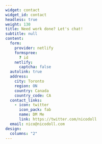 ```yaml
---
widget: contact
widget_id: contact
headless: true
weight: 130
title: Need work done? Let's chat!
subtitle: null
content:
  form:
    provider: netlify
    formspree:
      ? id
    netlify:
      captcha: false
  autolink: true
  address:
    city: Toronto
    region: ON
    country: Canada
    country_code: CA
  contact_links:
    - icon: twitter
      icon_pack: fab
      name: DM Me
      link: https://twitter.com/nicodoll
  email: nico@nicodoll.com
design:
  columns: "2"
---
```

